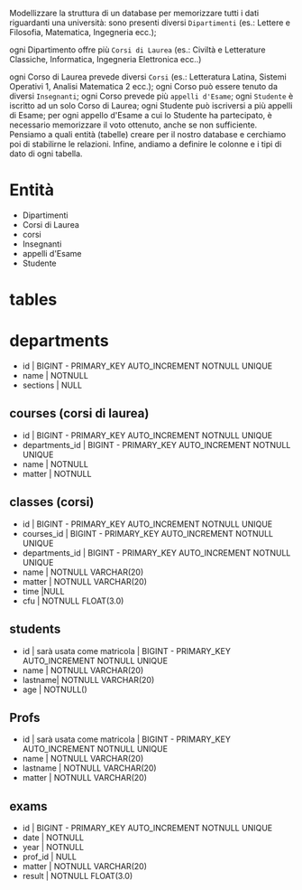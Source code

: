 Modellizzare la struttura di un database per memorizzare tutti i dati riguardanti una università:
sono presenti diversi `Dipartimenti` (es.: Lettere e Filosofia, Matematica, Ingegneria ecc.);

ogni Dipartimento offre più `Corsi di Laurea` (es.: Civiltà e Letterature Classiche, Informatica, Ingegneria Elettronica ecc..)

ogni Corso di Laurea prevede diversi `Corsi` (es.: Letteratura Latina, Sistemi Operativi 1, Analisi Matematica 2 ecc.);
ogni Corso può essere tenuto da diversi `Insegnanti`;
ogni Corso prevede più `appelli d'Esame`;
ogni `Studente` è iscritto ad un solo Corso di Laurea;
ogni Studente può iscriversi a più appelli di Esame;
per ogni appello d'Esame a cui lo Studente ha partecipato, è necessario memorizzare il voto ottenuto, anche se non sufficiente. Pensiamo a quali entità (tabelle) creare per il nostro database e cerchiamo poi di stabilirne le relazioni. Infine, andiamo a definire le colonne e i tipi di dato di ogni tabella.

# Entità

- Dipartimenti
- Corsi di Laurea
- corsi
- Insegnanti
- appelli d'Esame
- Studente

# tables

# departments

- id | BIGINT - PRIMARY_KEY AUTO_INCREMENT NOTNULL UNIQUE
- name | NOTNULL
- sections | NULL

## courses (corsi di laurea)

- id | BIGINT - PRIMARY_KEY AUTO_INCREMENT NOTNULL UNIQUE
- departments_id | BIGINT - PRIMARY_KEY AUTO_INCREMENT NOTNULL UNIQUE
- name | NOTNULL
- matter | NOTNULL

## classes (corsi)

- id | BIGINT - PRIMARY_KEY AUTO_INCREMENT NOTNULL UNIQUE
- courses_id | BIGINT - PRIMARY_KEY AUTO_INCREMENT NOTNULL UNIQUE
- departments_id | BIGINT - PRIMARY_KEY AUTO_INCREMENT NOTNULL UNIQUE
- name | NOTNULL VARCHAR(20)
- matter | NOTNULL VARCHAR(20)
- time |NULL
- cfu | NOTNULL FLOAT(3.0)

## students

- id | sarà usata come matricola | BIGINT - PRIMARY_KEY AUTO_INCREMENT NOTNULL UNIQUE
- name | NOTNULL VARCHAR(20)
- lastname| NOTNULL VARCHAR(20)
- age | NOTNULL()

## Profs

- id | sarà usata come matricola | BIGINT - PRIMARY_KEY AUTO_INCREMENT NOTNULL UNIQUE
- name | NOTNULL VARCHAR(20)
- lastname | NOTNULL VARCHAR(20)
- matter | NOTNULL VARCHAR(20)

## exams

- id | BIGINT - PRIMARY_KEY AUTO_INCREMENT NOTNULL UNIQUE
- date | NOTNULL
- year | NOTNULL
- prof_id | NULL
- matter | NOTNULL VARCHAR(20)
- result | NOTNULL FLOAT(3.0)
